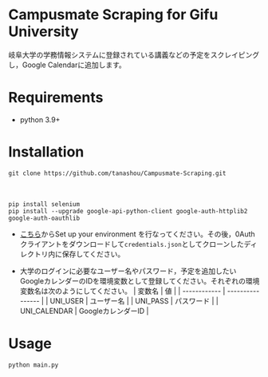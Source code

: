 # Campusmate Scraping for Gifu University

岐阜大学の学務情報システムに登録されている講義などの予定をスクレイピングし，Google Calendarに追加します。

# Requirements
* python 3.9+

# Installation
    git clone https://github.com/tanashou/Campusmate-Scraping.git
　

    pip install selenium
    pip install --upgrade google-api-python-client google-auth-httplib2 google-auth-oauthlib

* [こちら](https://developers.google.com/calendar/api/quickstart/python)からSet up your environment を行なってください。その後，0Authクライアントをダウンロードして`credentials.json`としてクローンしたディレクトリ内に保存してください。

* 大学のログインに必要なユーザー名やパスワード，予定を追加したいGoogleカレンダーのIDを環境変数として登録してください。それぞれの環境変数名は次のようにしてください。
    | 変数名        | 値                |
    | ------------ | ---------------- |
    | UNI_USER     | ユーザー名         |
    | UNI_PASS     | パスワード         |
    | UNI_CALENDAR | GoogleカレンダーID |

# Usage
    python main.py
